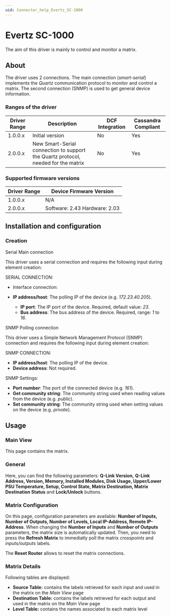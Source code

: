 ```yaml
---
uid: Connector_help_Evertz_SC-1000
---
```


# Evertz SC-1000

The aim of this driver is mainly to control and monitor a matrix.

## About

The driver uses 2 connections. The main connection (*smart-serial*) implements the *Quartz* communication protocol to monitor and control a matrix. The second connection (SNMP) is used to get general device information.

### Ranges of the driver

| **Driver Range** | **Description**                                                                   | **DCF Integration** | **Cassandra Compliant** |
|------------------|-----------------------------------------------------------------------------------|---------------------|-------------------------|
| 1.0.0.x          | Initial version                                                                   | No                  | Yes                     |
| 2.0.0.x          | New Smart-Serial connection to support the Quartz protocol, needed for the matrix | No                  | Yes                     |

### Supported firmware versions

| **Driver Range** | **Device Firmware Version**   |
|------------------|-------------------------------|
| 1.0.0.x          | N/A                           |
| 2.0.0.x          | Software: 2.43 Hardware: 2.03 |



## Installation and configuration

### Creation

Serial Main connection

This driver uses a serial connection and requires the following input during element creation:

SERIAL CONNECTION:

- Interface connection:

- **IP address/host**: The polling IP of the device (e.g. *172.23.40.205*).
  - **IP port**: The IP port of the device. Required, default value: *23*.
  - **Bus address**: The bus address of the device. Required, range: *1* to *16*.

SNMP Polling connection

This driver uses a Simple Network Management Protocol (SNMP) connection and requires the following input during element creation:

SNMP CONNECTION:

- **IP address/host**: The polling IP of the device.
- **Device address**: Not required.

SNMP Settings:

- **Port number**: The port of the connected device (e.g. *161*).
- **Get community string**: The community string used when reading values from the device (e.g. *public*).
- **Set community string**: The community string used when setting values on the device (e.g. *private*).

## Usage

### Main View

This page contains the matrix.

### General

Here, you can find the following parameters: **Q-Link Version,** **Q-Link** **Address, Version, Memory, Installed Modules, Disk Usage, Upper/Lower PSU Temperature, Setup, Control State, Matrix Destination, Matrix Destination Status** and **Lock/Unlock** buttons.

### Matrix Configuration

On this page, configuration parameters are available: **Number of Inputs, Number of Outputs, Number of Levels, Local IP-Address, Remote IP-Address**. When changing the **Number of Inputs** and **Number of Outputs** parameters, the matrix size is automatically updated. Then, you need to press the **Refresh Matrix** to immediatly poll the matrix *crosspoints* and *inputs/outputs* labels.

The **Reset Router** allows to reset the matrix connections.

### Matrix Details

Following tables are displayed:

- **Source Table:** contains the labels retrieved for each input and used in the matrix on the *Main View* page
- **Destination Table:** contains the labels retrieved for each output and used in the matrix on the *Main View* page
- **Level Table:** contains the names associated to each matrix level
